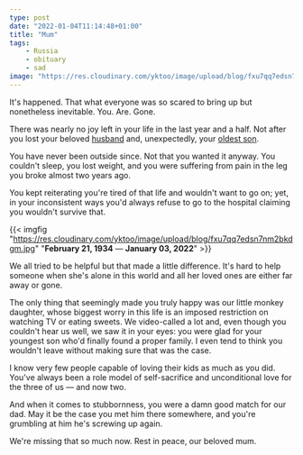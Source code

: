 ```yaml
---
type: post
date: "2022-01-04T11:14:48+01:00"
title: "Mum"
tags:
    - Russia
    - obituary
    - sad
image: "https://res.cloudinary.com/yktoo/image/upload/blog/fxu7qq7edsn7nm2bkdgm.jpg"
---
```


It's happened. That what everyone was so scared to bring up but nonetheless inevitable. You. Are. Gone.

There was nearly no joy left in your life in the last year and a half. Not after you lost your beloved [husband](0764) and, unexpectedly, your [oldest son](ru;0800).

You have never been outside since. Not that you wanted it anyway. You couldn't sleep, you lost weight, and you were suffering from pain in the leg you broke almost two years ago.

<!--more-->

You kept reiterating you're tired of that life and wouldn't want to go on; yet, in your inconsistent ways you'd always refuse to go to the hospital claiming you wouldn't survive that.

{{< imgfig "https://res.cloudinary.com/yktoo/image/upload/blog/fxu7qq7edsn7nm2bkdgm.jpg" "**February 21, 1934** — **January 03, 2022**" >}}

We all tried to be helpful but that made a little difference. It's hard to help someone when she's alone in this world and all her loved ones are either far away or gone.

The only thing that seemingly made you truly happy was our little monkey daughter, whose biggest worry in this life is an imposed restriction on watching TV or eating sweets. We video-called a lot and, even though you couldn't hear us well, we saw it in your eyes: you were glad for your youngest son who'd finally found a proper family. I even tend to think you wouldn't leave without making sure that was the case.

I know very few people capable of loving their kids as much as you did. You've always been a role model of self-sacrifice and unconditional love for the three of us — and now two.

And when it comes to stubbornness, you were a damn good match for our dad. May it be the case you met him there somewhere, and you're grumbling at him he's screwing up again.

We're missing that so much now. Rest in peace, our beloved mum.
